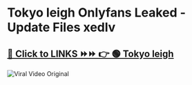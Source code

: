 
 # Tokyo leigh Onlyfans Leaked - Update Files xedlv

## <h2><a href="https://clipsfans.com/Tokyo_leigh&ref=git">🔗 Click to LINKS ⏩⏩ 👉 🟢 Tokyo leigh </a></h2>

<a href="https://clipsfans.com/Tokyo_leigh&ref=git" rel="nofollow" data-target="animated-image.originalLink"><img src="https://i.ibb.co.com/xMMVF88/686577567.gif" alt="Viral Video Original" style="max-width: 100%; display: inline-block;" data-target="animated-image.originalImage"></a>

